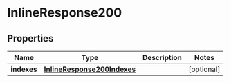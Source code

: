 
# InlineResponse200

## Properties
Name | Type | Description | Notes
------------ | ------------- | ------------- | -------------
**indexes** | [**InlineResponse200Indexes**](InlineResponse200Indexes.md) |  |  [optional]



